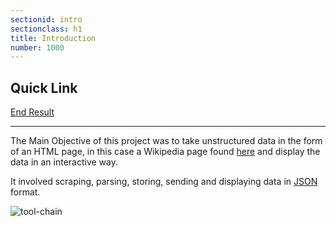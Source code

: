 ```yaml
---
sectionid: intro
sectionclass: h1
title: Introduction
number: 1000
---
```


## Quick Link

[End Result](https://adamharpur.com/codinglab.me/datavis)

---

The Main Objective of this project was to take unstructured data in the form of an HTML page, in this case a Wikipedia page found [here](https://en.wikipedia.org/wiki/List_of_national_animals) and display the data in an interactive way.

It involved scraping, parsing, storing, sending and displaying data in [JSON](https://www.json.org/) format.

![tool-chain](./img/info_national_animals.png)
